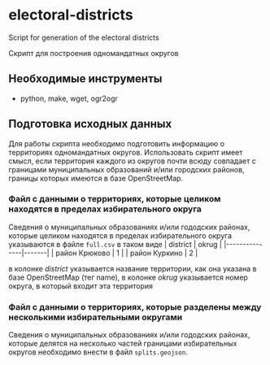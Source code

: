 # electoral-districts
Script for generation of the electoral districts 

Скрипт для построения одномандатных округов

## Необходимые инструменты

* python, make, wget, ogr2ogr

## Подготовка исходных данных

Для работы скрипта необходимо подготовить информацию о территориях одномандатных округов. Использовать скрипт имеет смысл, если территория каждого из округов почти всюду совпадает с границами муниципальных образований и/или городских районов, границы которых имеются в базе OpenStreetMap. 

### Файл с данными о территориях, которые целиком находятся в пределах избирательного округа
Сведения о муниципальных образованиях и/или гододских районах, которые целиком находятся в пределах избирательного округа указываются в файле `full.csv` в таком виде
| district      | okrug | 
|---------------|-------|
| район Крюково | 1     |
| район Куркино | 2     |

в колонке *district* указывается название территории, как она указана в базе OpenStreetMap (тег name), в колонке *okrug* указывается номер округа, в который входит эта территория

### Файл с данными о территориях, которые разделены между несколькими избирательными округами
Сведения о муниципальных образованиях и/или гододских районах, которые делятся на несколько частей границами избирательных округов необходимо внести в файл `splits.geojson`. 
